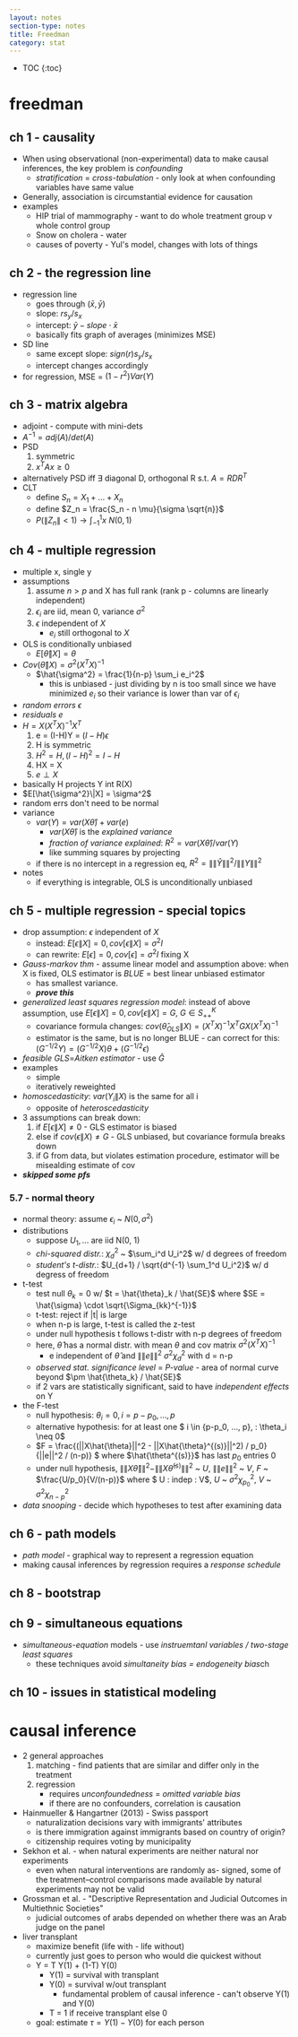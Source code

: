 ```yaml
---
layout: notes
section-type: notes
title: Freedman
category: stat
---
```

* TOC
{:toc}

# freedman
## ch 1 - causality
- When using observational (non-experimental) data to make causal inferences, the key problem is *confounding*
	- *stratification* = *cross-tabulation* - only look at when confounding variables have same value
- Generally, association is circumstantial evidence for causation
- examples
	- HIP trial of mammography - want to do whole treatment group v whole control group
	- Snow on cholera - water
	- causes of poverty - Yul's model, changes with lots of things

## ch 2 - the regression line
- regression line
	- goes through $(\bar{x}, \bar{y})$
	- slope: $r s_y / s_x$
	- intercept: $\bar{y} - slope \cdot \bar{x}$
	- basically fits graph of averages (minimizes MSE)
- SD line
	- same except slope: $sign(r) s_y / s_x$
	- intercept changes accordingly
- for regression, MSE = $(1-r^2) Var(Y)$

## ch 3 - matrix algebra
- adjoint - compute with mini-dets
- $A^{-1} = adj(A) / det(A)$
- PSD
	1. symmetric
	2. $x^TAx \geq 0$
- alternatively PSD iff $\exists$ diagonal D, orthogonal R s.t. $A=RDR^T$
- CLT
	- define $S_n = X_1 + ... + X_n$
	- define $Z_n = \frac{S_n - n \mu}{\sigma \sqrt{n}}$
	- $P(\|Z_n\| < 1) \to \int_{-1}^1 x ~ N(0, 1)$

## ch 4 - multiple regression
- multiple x, single y
- assumptions
	1. assume $n > p$ and X has full rank (rank p - columns are linearly independent)
	2. $\epsilon_i$ are iid, mean 0, variance $\sigma^2$
	3. $\epsilon$ independent of $X$
		- $e_i$ still orthogonal to $X$
- OLS is conditionally unbiased
	- $E[\hat{\theta} \| X] = \theta$
- $Cov(\hat{\theta}\|X) = \sigma^2 (X^TX)^{-1}$
	- $\hat{\sigma^2} = \frac{1}{n-p} \sum_i e_i^2$
		- this is unbiased - just dividing by n is too small since we have minimized $e_i$ so their variance is lower than var of $\epsilon_i$
- *random errors* $\epsilon$
- *residuals* $e$
- $H = X(X^TX)^{-1} X^T$
	1. e = (I-H)Y = $(I-H) \epsilon$
	2. H is symmetric
	3. $H^2 = H, (I-H)^2 = I-H$
	4. HX = X
	5. $e \perp X$
- basically H projects Y int R(X)
- $E[\hat{\sigma^2}\|X] = \sigma^2$
- random errs don't need to be normal
- variance
	- $var(Y) = var(X \hat{\theta}) + var(e)$
		- $var(X \hat{\theta})$ is the *explained variance*
		- *fraction of variance explained*: $R^2 = var(X \hat{\theta}) / var(Y)$
		- like summing squares by projecting
	- if there is no intercept in a regression eq, $R^2 = \|\|\hat{Y}\|\|^2 / \|\|Y\|\|^2$
- notes
	- if everything is integrable, OLS is unconditionally unbiased
	
## ch 5 - multiple regression - special topics
- drop assumption: $\epsilon$ independent of $X$
	- instead: $E[\epsilon\|X]=0, cov[\epsilon\|X] = \sigma^2 I$
	- can rewrite: $E[\epsilon]=0, cov[\epsilon] = \sigma^2 I$ fixing X
- *Gauss-markov thm* - assume linear model and assumption above: when X is fixed, OLS estimator is *BLUE* = best linear unbiased estimator
	- has smallest variance.
	- ***prove this***
- *generalized least squares regression model*: instead of above assumption, use $E[\epsilon\|X]=0, cov[\epsilon\|X] = G, \: G \in S^K_{++}$
	- covariance formula changes: $cov(\hat{\theta}_{OLS}\|X) = (X^TX)^{-1} X^TGX(X^TX)^{-1}$
	- estimator is the same, but is no longer BLUE - can correct for this:
		$(G^{-1/2}Y) = (G^{-1/2}X)\theta + (G^{-1/2}\epsilon)$
- *feasible GLS*=*Aitken estimator* - use $\hat{G}$
- examples
	- simple
	- iteratively reweighted
- *homoscedasticity*: $var(Y_i\|X)$ is the same for all i
	- opposite of *heteroscedasticity*
- 3 assumptions can break down:
	1. if $E[\epsilon\|X] \neq 0$ - GLS estimator is biased
	2. else if $cov(\epsilon\|X) \neq G$ - GLS unbiased, but covariance formula breaks down
	3. if G from data, but violates estimation procedure, estimator will be misealding estimate of cov
- ***skipped some pfs***

### 5.7 - normal theory
- normal theory: assume $\epsilon_i$ ~ $N(0, \sigma^2)$
- distributions
	- suppose $U_1, ...$ are iid N(0, 1)
	- *chi-squared distr.*: $\chi_d^2$ ~ $\sum_i^d U_i^2$ w/ d degrees of freedom
	- *student's t-distr.*: $U_{d+1} / \sqrt{d^{-1} \sum_1^d U_i^2}$ w/ d degress of freedom
- t-test
	- test null $\theta_k=0$ w/ $t = \hat{\theta}_k / \hat{SE}$ where $SE = \hat{\sigma} \cdot \sqrt{\Sigma_{kk}^{-1}}$
	- t-test: reject if \|t\| is large
	- when n-p is large, t-test is called the z-test
	- under null hypothesis t follows t-distr with n-p degrees of freedom
	- here, $\hat{\theta}$ has a normal distr. with mean $\theta$ and cov matrix $\sigma^2 (X^TX)^{-1}$
		- e independent of $\hat{\theta}$ and $\|\|e\|\|^2 ~ \sigma^2 \chi^2_d$ with d = n-p
	- *observed stat. significance level* = *P-value* - area of normal curve beyond $\pm \hat{\theta_k} / \hat{SE}$
	- if 2 vars are statistically significant, said to have *independent effects* on Y
- the F-test
	- null hypothesis: $\theta_i = 0,  i=p-p_0, ..., p$
	- alternative hypothesis: for at least one $ i \in \{p-p_0, ..., p\}, \: \theta_i \neq 0$
	- $F = \frac{(\|\|X\hat{\theta}\|\|^2 - \|\|X\hat{\theta}^{(s)}\|\|^2) / p_0}{\|\|e\|\|^2 / (n-p)} $ where $\hat{\theta^{(s)}}$ has last $p_0$ entries 0
	- under null hypothesis, $\|\|X\hat{\theta}\|\|^2 - \|\|X\hat{\theta}^{(s)}\|\|^2$ ~ $U$, $\|\|e\|\|^2$ ~ $V$, $F$ ~ $\frac{U/p_0}{V/(n-p)}$ where $ U \: indep \: V$, $U$ ~ $\sigma^2 \chi^2_{p_0}$, $V$ ~ $\sigma^2 \chi_{n-p}^2$
- *data snooping* - decide which hypotheses to test after examining data

## ch 6 - path models
- *path model* - graphical way to represent a regression equation
- making causal inferences by regression requires a *response schedule*

## ch 8 - bootstrap

## ch 9 - simultaneous equations
- *simultaneous-equation* models - use *instruemtanl variables / two-stage least squares*
	- these techniques avoid *simultaneity bias = endogeneity bias*ch

## ch 10 - issues in statistical modeling

# causal inference
- 2 general approaches
	1. matching - find patients that are similar and differ only in the treatment
	2. regression
		- requires *unconfoundedness* = *omitted variable bias*
		- if there are no confounders, correlation is causation
- Hainmueller & Hangartner (2013) - Swiss passport
	- naturalization decisions vary with immigrants' attributes
	- is there immigration against immigrants based on country of origin?
	- citizenship requires voting by municipality
- Sekhon et al. - when natural experiments are neither natural nor experiments
	- even when natural interventions are randomly as- signed, some of the treatment–control comparisons made available by natural experiments may not be valid
- Grossman et al. - "Descriptive Representation and Judicial Outcomes in Multiethnic Societies"
	- judicial outcomes of arabs depended on whether there was an Arab judge on the panel
- liver transplant
	- maximize benefit (life with - life without)
	- currently just goes to person who would die quickest without
	- Y = T Y(1) + (1-T) Y(0)
		- Y(1) = survival with transplant
		- Y(0) = survival w/out transplant
			- fundamental problem of causal inference - can't observe Y(1) and Y(0)
		- T = 1 if receive transplant else 0
	- goal: estimate $\tau = Y(1) - Y(0)$ for each person